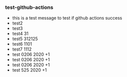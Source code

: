 ###  test-github-actions

+ this is a test message to test if github actions success
+ test2 
+ test3
+ test4 31
+ test5 312125
+ test6 1101
+ test7 1112
+ test 0206 2020 +1 
+ test 0206 2020 +1 
+ test 0206 2020 +1 
+ test 525 2020 +1 

